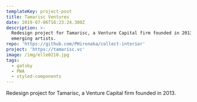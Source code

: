 ```yaml
---
templateKey: project-post
title: Tamarisc Ventures
date: 2019-07-06T16:23:24.300Z
description: >-
  Redesign project for Tamarisc, a Venture Capital firm founded in 2013.uality and helping
  emerging artists. 
repo: 'https://github.com/PHironaka/collect-interior'
project: 'https://tamarisc.vc'
image: /img/elle0210.jpg
tags:
  - gatsby
  - PWA
  - styled-components
---
```

Redesign project for Tamarisc, a Venture Capital firm founded in 2013.